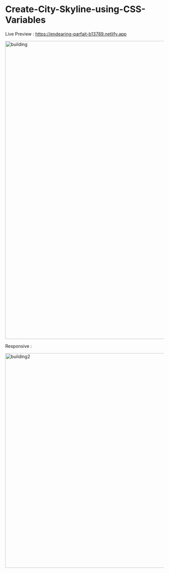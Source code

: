 # Create-City-Skyline-using-CSS-Variables

Live Preview : https://endearing-parfait-b13789.netlify.app

<img width="947" alt="building" src="https://user-images.githubusercontent.com/106135562/185729930-c1a5f634-e5d2-4b1f-9bd7-c928eacd101f.png">

Responsive :

<img width="682" alt="building2" src="https://user-images.githubusercontent.com/106135562/185729936-f959c940-6ac2-4799-b40b-5e5ec0af017e.png">
